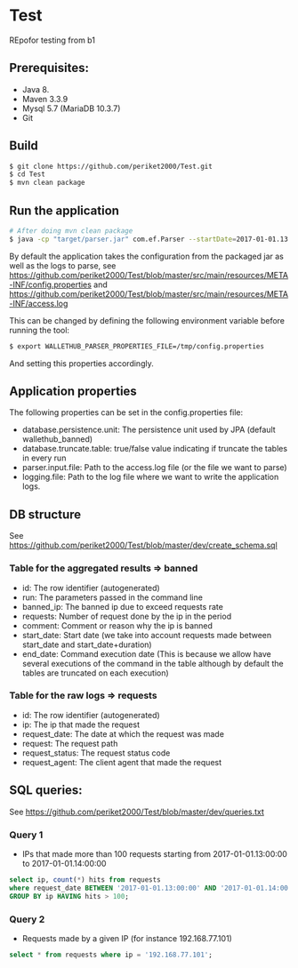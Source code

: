 # Test

REpofor testing from b1

## Prerequisites:
* Java 8.
* Maven 3.3.9
* Mysql 5.7 (MariaDB 10.3.7)
* Git

## Build
```bash
$ git clone https://github.com/periket2000/Test.git
$ cd Test
$ mvn clean package
```

## Run the application
```bash
# After doing mvn clean package
$ java -cp "target/parser.jar" com.ef.Parser --startDate=2017-01-01.13:00:00 --duration=daily --threshold=250
```
By default the application takes the configuration from the packaged jar as well as the logs to parse, see https://github.com/periket2000/Test/blob/master/src/main/resources/META-INF/config.properties and https://github.com/periket2000/Test/blob/master/src/main/resources/META-INF/access.log

This can be changed by defining the following environment variable before running the tool:
```bash
$ export WALLETHUB_PARSER_PROPERTIES_FILE=/tmp/config.properties
```
And setting this properties accordingly.

## Application properties
The following properties can be set in the config.properties file:
* database.persistence.unit: The persistence unit used by JPA (default wallethub_banned)
* database.truncate.table: true/false value indicating if truncate the tables in every run
* parser.input.file: Path to the access.log file (or the file we want to parse)
* logging.file: Path to the log file where we want to write the application logs.

## DB structure
See https://github.com/periket2000/Test/blob/master/dev/create_schema.sql
### Table for the aggregated results => banned
* id: The row identifier (autogenerated)
* run: The parameters passed in the command line
* banned_ip: The banned ip due to exceed requests rate
* requests: Number of request done by the ip in the period
* comment: Comment or reason why the ip is banned
* start_date: Start date (we take into account requests made between start_date and start_date+duration)
* end_date: Command execution date (This is because we allow have several executions of the command in the table although by default the tables are truncated on each execution)
### Table for the raw logs => requests
* id: The row identifier (autogenerated)
* ip: The ip that made the request
* request_date: The date at which the request was made
* request: The request path
* request_status: The request status code
* request_agent: The client agent that made the request

## SQL queries:
See https://github.com/periket2000/Test/blob/master/dev/queries.txt
### Query 1
* IPs that made more than 100 requests starting from 2017-01-01.13:00:00 to 2017-01-01.14:00:00
```sql
select ip, count(*) hits from requests
where request_date BETWEEN '2017-01-01.13:00:00' AND '2017-01-01.14:00:00'
GROUP BY ip HAVING hits > 100;
```
### Query 2
* Requests made by a given IP (for instance 192.168.77.101)
```sql
select * from requests where ip = '192.168.77.101';
```
